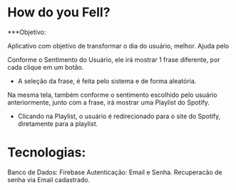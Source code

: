 # How do you Fell? 

***Objetivo:

Aplicativo com objetivo de transformar o dia do usuário, melhor.
Ajuda pelo 




Conforme o Sentimento do Usuário, ele irá mostrar 1 frase diferente, por cada clique em um botão. 
- A seleção da frase, é feita pelo sistema e de forma aleatória. 

Na mesma tela, também conforme o sentimento escolhido pelo usuário anteriormente, junto com a frase, irá mostrar uma Playlist do Spotify. 
- Clicando na Playlist, o usuário é redirecionado para o site do Spotify, diretamente para a playlist. 


# Tecnologias:

Banco de Dados: Firebase
Autenticação: Email e Senha. 
Recuperacão de senha via Email cadastrado.



